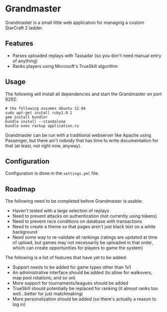 # Grandmaster #

Grandmaster is a small little web application for managing a custom StarCraft 2 ladder.

## Features ##

* Parses uploaded replays with Tassadar (so you don't need manual entry of anything)
* Ranks players using Microsoft's TrueSkill algorithm

## Usage ##

The following will install all dependencies and start the Grandmaster on port 9292:

```
# the following assumes Ubuntu 12.04
sudo apt-get install ruby1.9.1
gem install bundler
bundle install --standalone
bundle exec rackup application.ru
```

Grandmaster can be run with a traditional webserver like Apache using Passenger,
but there ain't nobody that has time to write documentation for that (at least, not right now, anyway).

## Configuration ##

Configuration is done in the `settings.yml` file.

## Roadmap ##

The following need to be completed before Grandmaster is usable:

* Haven't tested with a large selection of replays
* Need to prevent attacks on authentication (not currently using tokens)
* Need to prevent race conditions on database with transactions
* Need to create a theme so that pages aren't just black text on a white background
* Need some way to re-validate all rankings (ratings are updated at time of upload, but games may not necessarily
  be uploaded in that order, which can create opportunities for players to game the system)

The following is a list of features that have yet to be added:

* Support needs to be added for game types other than 1v1
* An administrative interface should be added (to allow for walkovers, map pool rotations, and so on)
* More support for tournaments/leagues should be added
* TrueSkill should potentially be replaced for ranking (it almost ranks too well...better for just matchmaking)
* More personalization should be added (so there's actually a reason to log in)
